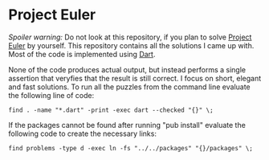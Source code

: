 Project Euler
=============

*Spoiler warning:* Do not look at this repository, if you plan to solve
[Project Euler](http://projecteuler.net/) by yourself. This repository 
contains all the solutions I came up with. Most of the code is implemented
using [Dart](http://dartlang.org).

None of the code produces actual output, but instead performs a single
assertion that veryfies that the result is still correct. I focus on
short, elegant and fast solutions. To run all the puzzles from the command 
line evaluate the following line of code:

    find . -name "*.dart" -print -exec dart --checked "{}" \;

If the packages cannot be found after running "pub install" evaluate the
following code to create the necessary links:

    find problems -type d -exec ln -fs "../../packages" "{}/packages" \;

